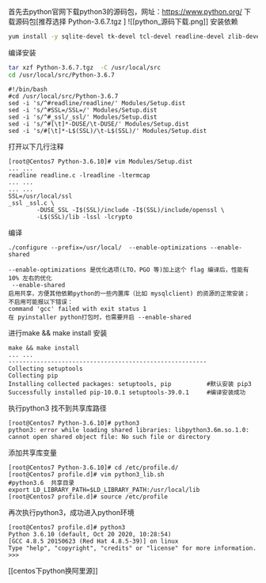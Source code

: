 首先去python官网下载python3的源码包，网址：https://www.python.org/
下载源码包[推荐选择 Python-3.6.7.tgz ]
![[python_源码下载.png]]
安装依赖
```bash
yum install -y sqlite-devel tk-devel tcl-devel readline-devel zlib-devel gcc gcc-c++ openssl-devel libffi-devel
```
编译安装
```bash
tar xzf Python-3.6.7.tgz  -C /usr/local/src
cd /usr/local/src/Python-3.6.7
```

```shell
#!/bin/bash
#cd /usr/local/src/Python-3.6.7
sed -i 's/^#readline/readline/' Modules/Setup.dist
sed -i 's/^#SSL=/SSL=/' Modules/Setup.dist
sed -i 's/^#_ssl/_ssl/' Modules/Setup.dist
sed -i 's/^#[\t]*-DUSE/\t-DUSE/' Modules/Setup.dist
sed -i 's/#[\t]*-L$(SSL)/\t-L$(SSL)/' Modules/Setup.dist
```
打开以下几行注释
```shell
[root@Centos7 Python-3.6.10]# vim Modules/Setup.dist 
... ...
readline readline.c -lreadline -ltermcap
... ...
... ...
SSL=/usr/local/ssl
_ssl _ssl.c \
        -DUSE_SSL -I$(SSL)/include -I$(SSL)/include/openssl \
        -L$(SSL)/lib -lssl -lcrypto
```
编译
```shell
./configure --prefix=/usr/local/  --enable-optimizations --enable-shared

--enable-optimizations 是优化选项(LTO，PGO 等)加上这个 flag 编译后，性能有 10% 左右的优化
 --enable-shared 
启用共享，方便其他依赖python的一些内置库（比如 mysqlclient) 的资源的正常安装； 不启用可能报以下错误：
command 'gcc' failed with exit status 1
在 pyinstaller python打包时，也需要开启 --enable-shared
```
进行make  && make install 安装
```shell
make && make install
... ...
--------------------------------------------------------
Collecting setuptools
Collecting pip
Installing collected packages: setuptools, pip          #默认安装 pip3
Successfully installed pip-10.0.1 setuptools-39.0.1     #编译安装成功
```
执行python3 找不到共享库路径
```shell
[root@Centos7 Python-3.6.10]# python3
python3: error while loading shared libraries: libpython3.6m.so.1.0: cannot open shared object file: No such file or directory
```
添加共享库变量
```shell
[root@Centos7 Python-3.6.10]# cd /etc/profile.d/
[root@Centos7 profile.d]# vim python3_lib.sh
#python3.6  共享目录
export LD_LIBRARY_PATH=$LD_LIBRARY_PATH:/usr/local/lib
[root@Centos7 profile.d]# source /etc/profile
```
再次执行python3，成功进入python环境
```shell
[root@Centos7 profile.d]# python3
Python 3.6.10 (default, Oct 20 2020, 10:28:54) 
[GCC 4.8.5 20150623 (Red Hat 4.8.5-39)] on linux
Type "help", "copyright", "credits" or "license" for more information.
>>> 
```
[[centos下python换阿里源]]